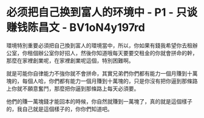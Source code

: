 # 必须把自己换到富人的环境中 - P1 - 只谈赚钱陈昌文 - BV1oN4y197rd

環境特別重要必須把自己換到富人的環境當中，所以，你如果有錢我希望你去租辦公室，你租個辦公室你好招人，然後你知道哦每天要要交租金的你就會拼命的幹，那麼在家裡創業呢，在家裡創業呢這個，特別困難啊。

就是可能你自律能力不強你就不會拼命，其實兄弟們你們都有能力一個月賺到十萬塊的，每個人哈，你們都有能力一個月賺到十萬塊的，只是你沒有把你逼到那條路上你就不願意奮鬥，那麼把你逼到那條路上每天必須要。

他們的賺一萬塊錢才能回本的時候，你自然就賺到一萬塊了，真的就是這個樣子的，我自己就是這個樣子的，你你們知道吧。

